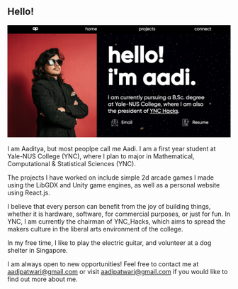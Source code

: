 ## Hello!

<img width="800" src="https://github.com/knowyourenemy/personal_website/blob/master/src/assets/images/screenshots/home-landscape.png" alt="Website home page    landscape">

I am Aaditya, but most peoplpe call me Aadi. I am a first year student at Yale-NUS College (YNC), where I plan to major in Mathematical, Computational & Statistical Sciences (YNC). 

The projects I have worked on include simple 2d arcade games I made using the LibGDX and Unity game engines, as well as a personal website using React.js.

I believe that every person can benefit from the joy of building things, whether it is hardware, software, for commercial purposes, or just for fun. In YNC, I am currently the chairman of YNC_Hacks, which aims to spread the makers culture in the liberal arts environment of the college.

In my free time, I like to play the electric guitar, and volunteer at a dog shelter in Singapore.

I am always open to new opportunities! Feel free to contact me at aadipatwari@gmail.com or visit aadipatwari@gmail.com if you would like to find out more about me.




